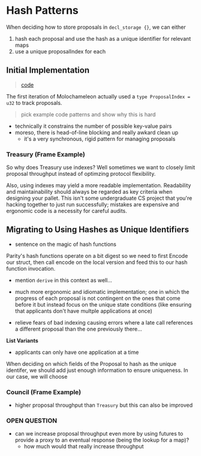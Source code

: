 # Hash Patterns

When deciding how to store proposals in `decl_storage {}`, we can either
1. hash each proposal and use the hash as a unique identifier for relevant maps
2. use a unique proposalIndex for each

## Initial Implementation
> [code](./old.rs)

The first iteration of Molochameleon actually used a `type ProposalIndex = u32` to track proposals.

> pick example code patterns and show why this is hard

* technically it constrains the number of possible key-value pairs
* moreso, there is head-of-line blocking and really awkard clean up
    * it's a very synchronous, rigid pattern for managing proposals

### Treasury (Frame Example)

So why does Treasury use indexes? Well sometimes we want to closely limit proposal throughput instead of optimzing protocol flexibility.

Also, using indexes may yield a more readable implementation. Readability and maintainability should always be regarded as key criteria when designing your pallet. This isn't some undergraduate CS project that you're hacking together to just run successfully; mistakes are expensive and ergonomic code is a necessity for careful audits.

## Migrating to Using Hashes as Unique Identifiers

* sentence on the magic of hash functions

Parity's hash functions operate on a bit digest so we need to first Encode our struct, then call encode on the local version and feed this to our hash function invocation.

* mention `derive` in this context as well...

* much more ergonomic and idiomatic implementation; one in which the progress of each proposal is not contingent on the ones that come before it but instead focus on the unique state conditions (like ensuring that applicants don't have multple applications at once)

* relieve fears of bad indexing causing errors where a late call references a different proposal than the one previously there...

**List Variants**
* applicants can only have one application at a time

When deciding on which fields of the Proposal to hash as the unique identifer, we should add just enough information to ensure uniqueness. In our case, we will choose

### Council (Frame Example)
* higher proposal throughput than `Treasury` but this can also be improved


### OPEN QUESTION

* can we increase proposal throughput even more by using futures to provide a proxy to an eventual response (being the lookup for a map)?
    * how much would that really increase throughput
